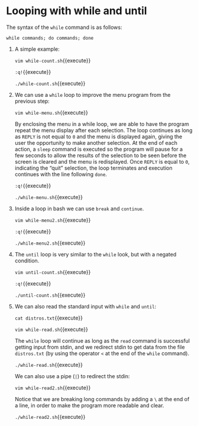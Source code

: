 # Looping with while and until

The syntax of the `while` command is as follows:

```
while commands; do commands; done
```

1. A simple example:

   `vim while-count.sh`{{execute}}
   
   `:q!`{{execute}}
   
   `./while-count.sh`{{execute}}

2. We can use a `while` loop to improve the menu program from the
   previous step:
   
   `vim while-menu.sh`{{execute}}
   
   By enclosing the menu in a while loop, we are able to have the
   program repeat the menu display after each selection. The loop
   continues as long as `REPLY` is not equal to `0` and the menu is
   displayed again, giving the user the opportunity to make another
   selection. At the end of each action, a `sleep` command is executed
   so the program will pause for a few seconds to allow the results of
   the selection to be seen before the screen is cleared and the menu
   is redisplayed. Once `REPLY` is equal to `0`, indicating the “quit”
   selection, the loop terminates and execution continues with the
   line following `done`.
   
   `:q!`{{execute}}
   
   `./while-menu.sh`{{execute}}

3. Inside a loop in bash we can use `break` and `continue`.

   `vim while-menu2.sh`{{execute}}

   `:q!`{{execute}}
   
   `./while-menu2.sh`{{execute}}

4. The `until` loop is very similar to the `while` look, but with a
   negated condition.

   `vim until-count.sh`{{execute}}

   `:q!`{{execute}}
   
   `./until-count.sh`{{execute}}

5. We can also read the standard input with `while` and `until`:

   `cat distros.txt`{{execute}}
   
   `vim while-read.sh`{{execute}}
   
   The `while` loop will continue as long as the `read` command is
   successful getting input from stdin, and we redirect stdin to get
   data from the file `distros.txt` (by using the operator `<` at the
   end of the `while` command).
   
   `./while-read.sh`{{execute}}

   We can also use a pipe (`|`) to redirect the stdin:

   `vim while-read2.sh`{{execute}}
   
   Notice that we are breaking long commands by adding a `\` at the
   end of a line, in order to make the program more readable and
   clear.
   
   `./while-read2.sh`{{execute}}
